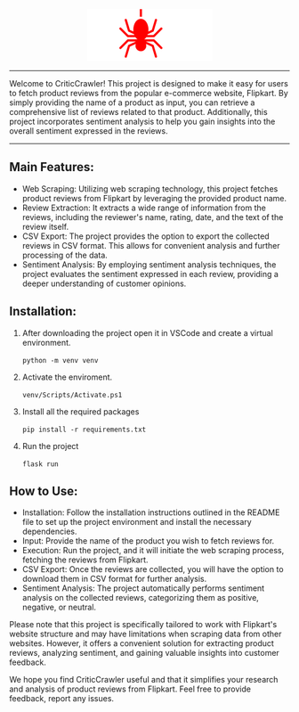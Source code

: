 <div align="center">
  <img src='https://github.com/Varinder-KM/Critic_Crawler/blob/master/static/logo.png' alt='logo'>
</div>
<hr>
<p>
  Welcome to CriticCrawler! This project is designed to make it easy for users to fetch product reviews from the popular e-commerce 
  website, Flipkart. By simply providing the name of a product as input, you can retrieve a comprehensive list of reviews related to 
  that product. Additionally, this project incorporates sentiment analysis to help you gain insights into the overall sentiment expressed 
  in the reviews.
 </p>
 <hr>
 
 <h2>Main Features:</h2>
 <ul>
  <li>Web Scraping: Utilizing web scraping technology, this project fetches product reviews from Flipkart by leveraging the provided product name.</li>
  <li>Review Extraction: It extracts a wide range of information from the reviews, including the reviewer's name, rating, date, and the text of the review itself.</li>
  <li>CSV Export: The project provides the option to export the collected reviews in CSV format. This allows for convenient analysis and further processing of the data.</li>
  <li>Sentiment Analysis: By employing sentiment analysis techniques, the project evaluates the sentiment expressed in each review, providing a deeper understanding of customer opinions.</li> 
 </ul>
 
 <h2>Installation: </h2>
 <ol>
  <li>
    <p>After downloading the project open it in VSCode and create a virtual environment.</p>
    <code>python -m venv venv </code>
  </li>
  <li>
    <p>Activate the enviroment.</p>
    <code>venv/Scripts/Activate.ps1</code>
  </li>
  <li>
     <p> Install all the required packages</p>
     <code>pip install -r requirements.txt</code>
  </li>
  <li>
    <p>Run the project</p>
    <code>flask run</code>
 </ol>


<h2>How to Use:</h2>
<ul>
  <li>Installation: Follow the installation instructions outlined in the README file to set up the project environment and install the necessary dependencies.</li>
  <li>Input: Provide the name of the product you wish to fetch reviews for.</li>
  <li>Execution: Run the project, and it will initiate the web scraping process, fetching the reviews from Flipkart.</li>
  <li>CSV Export: Once the reviews are collected, you will have the option to download them in CSV format for further analysis.</li>
  <li>Sentiment Analysis: The project automatically performs sentiment analysis on the collected reviews, categorizing them as positive, negative, or neutral.</li>
 </ul>
 
 
 <p>
  Please note that this project is specifically tailored to work with Flipkart's website structure and may have limitations when scraping data from other websites. However, it offers a convenient solution for extracting product reviews, analyzing sentiment, and gaining valuable insights into customer feedback.
 </p>
 <p>
  We hope you find CriticCrawler useful and that it simplifies your research and analysis of product reviews from Flipkart. Feel free to provide feedback, report any issues. 
 </p>
  
 
 
